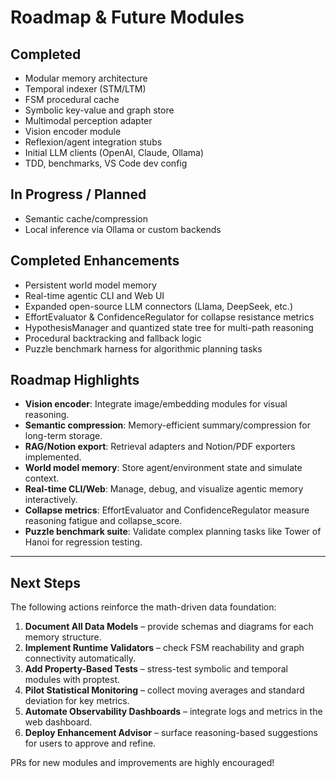 # Roadmap & Future Modules

## Completed
- Modular memory architecture
- Temporal indexer (STM/LTM)
- FSM procedural cache
- Symbolic key-value and graph store
- Multimodal perception adapter
- Vision encoder module
- Reflexion/agent integration stubs
- Initial LLM clients (OpenAI, Claude, Ollama)
- TDD, benchmarks, VS Code dev config

## In Progress / Planned
- Semantic cache/compression
- Local inference via Ollama or custom backends

## Completed Enhancements
- Persistent world model memory
- Real-time agentic CLI and Web UI
- Expanded open-source LLM connectors (Llama, DeepSeek, etc.)
- EffortEvaluator & ConfidenceRegulator for collapse resistance metrics
- HypothesisManager and quantized state tree for multi-path reasoning
- Procedural backtracking and fallback logic
- Puzzle benchmark harness for algorithmic planning tasks

## Roadmap Highlights
- **Vision encoder**: Integrate image/embedding modules for visual reasoning.
- **Semantic compression**: Memory-efficient summary/compression for long-term storage.
- **RAG/Notion export**: Retrieval adapters and Notion/PDF exporters implemented.
- **World model memory**: Store agent/environment state and simulate context.
- **Real-time CLI/Web**: Manage, debug, and visualize agentic memory interactively.
- **Collapse metrics**: EffortEvaluator and ConfidenceRegulator measure reasoning fatigue and collapse_score.
- **Puzzle benchmark suite**: Validate complex planning tasks like Tower of Hanoi for regression testing.

---

## Next Steps

The following actions reinforce the math-driven data foundation:

1. **Document All Data Models** – provide schemas and diagrams for each memory structure.
2. **Implement Runtime Validators** – check FSM reachability and graph connectivity automatically.
3. **Add Property-Based Tests** – stress-test symbolic and temporal modules with proptest.
4. **Pilot Statistical Monitoring** – collect moving averages and standard deviation for key metrics.
5. **Automate Observability Dashboards** – integrate logs and metrics in the web dashboard.
6. **Deploy Enhancement Advisor** – surface reasoning-based suggestions for users to approve and refine.

PRs for new modules and improvements are highly encouraged!
